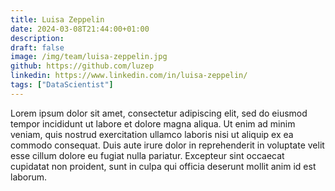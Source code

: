 ```yaml
---
title: Luisa Zeppelin
date: 2024-03-08T21:44:00+01:00
description:
draft: false
image: /img/team/luisa-zeppelin.jpg
github: https://github.com/luzep
linkedin: https://www.linkedin.com/in/luisa-zeppelin/
tags: ["DataScientist"]
---
```


Lorem ipsum dolor sit amet, consectetur adipiscing elit, sed do eiusmod tempor incididunt ut labore et dolore magna aliqua. Ut enim ad minim veniam, quis nostrud exercitation ullamco laboris nisi ut aliquip ex ea commodo consequat. Duis aute irure dolor in reprehenderit in voluptate velit esse cillum dolore eu fugiat nulla pariatur. Excepteur sint occaecat cupidatat non proident, sunt in culpa qui officia deserunt mollit anim id est laborum.
